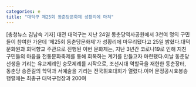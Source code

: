 ```yaml
---
categories: e
title: "대덕구 제25회 동춘당문화제 성황리에 마쳐"
---
```

[충청뉴스 김남숙 기자] 대전 대덕구는 지난 24일 동춘당역사공원에서 3천여 명의 구민들이 참여한 가운데 ‘제25회 동춘당문화제’가 성황리에 마무리됐다고 25일 밝혔다.대덕문화원과 회덕향교 주관으로 진행된 이번 문화제는, 지난 3년간 코로나19로 인해 지친 구민들의 마음을 전통문화축제를 통해 회복하는 계기를 만들고자 마련됐다.이날 동춘당 선생을 기리는 유교제례인 숭모제례를 시작으로, 조선시대 역할극을 재현한 동춘장터, 동춘당 송준길의 학덕과 서예술을 기리는 전국휘호대회가 열렸다.이어 문정공시호봉송행렬에는 최충규 대덕구청장과 200여